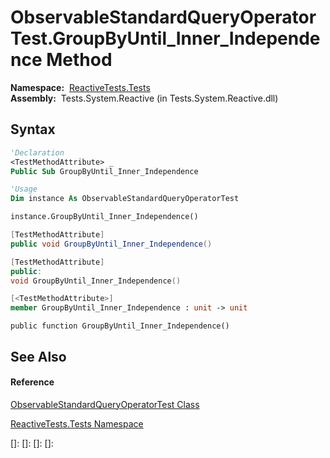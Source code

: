 # ObservableStandardQueryOperatorTest.GroupByUntil\_Inner\_Independence Method

**Namespace:**  [ReactiveTests.Tests](ReactiveTests.Tests\ReactiveTests.Tests.md)  
**Assembly:**  Tests.System.Reactive (in Tests.System.Reactive.dll)

## Syntax

```vb
'Declaration
<TestMethodAttribute> _
Public Sub GroupByUntil_Inner_Independence
```

```vb
'Usage
Dim instance As ObservableStandardQueryOperatorTest

instance.GroupByUntil_Inner_Independence()
```

```csharp
[TestMethodAttribute]
public void GroupByUntil_Inner_Independence()
```

```c++
[TestMethodAttribute]
public:
void GroupByUntil_Inner_Independence()
```

```fsharp
[<TestMethodAttribute>]
member GroupByUntil_Inner_Independence : unit -> unit 
```

```jscript
public function GroupByUntil_Inner_Independence()
```

## See Also

#### Reference

[ObservableStandardQueryOperatorTest Class](ObservableStandardQueryOperatorTest\ObservableStandardQueryOperatorTest.md)

[ReactiveTests.Tests Namespace](ReactiveTests.Tests\ReactiveTests.Tests.md)

[]: 
[]: 
[]: 
[]: 